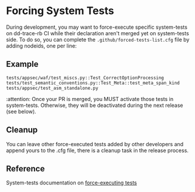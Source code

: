 # Forcing System Tests

During development, you may want to force-execute specific system-tests on dd-trace-rb CI while their declaration aren't merged yet on system-tests side.
To do so, you can complete the `.github/forced-tests-list.cfg` file by adding nodeids, one per line:

## Example

```
tests/appsec/waf/test_miscs.py::Test_CorrectOptionProcessing
tests/test_semantic_conventions.py::Test_Meta::test_meta_span_kind
tests/appsec/test_asm_standalone.py
```

:attention: Once your PR is merged, you MUST activate those tests in system-tests. Otherwise, they will be deactivated during the next release (see below).

## Cleanup

You can leave other force-executed tests added by other developers and append yours to the .cfg file, there is a cleanup task in the release process.

## Reference

System-tests documentation on [force-executing tests](https://github.com/DataDog/system-tests/blob/main/docs/execute/force-execute.md)

